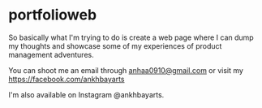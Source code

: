 # portfolioweb

So basically what I'm trying to do is create a web page where I can dump my thoughts and showcase some of my experiences of product management adventures. 

You can shoot me an email through anhaa0910@gmail.com or visit my https://facebook.com/ankhbayarts

I'm also available on Instagram @ankhbayarts. 

